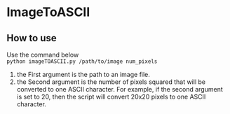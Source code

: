 # ImageToASCII
## How to use
Use the command below  
`python imageTOASCII.py /path/to/image num_pixels`  
1. the First argument is the path to an image file.
2. the Second argument is the number of pixels squared that will be converted to one ASCII character. For example, if the second argument is set to 20, then the script will convert 20x20 pixels to one ASCII character.
